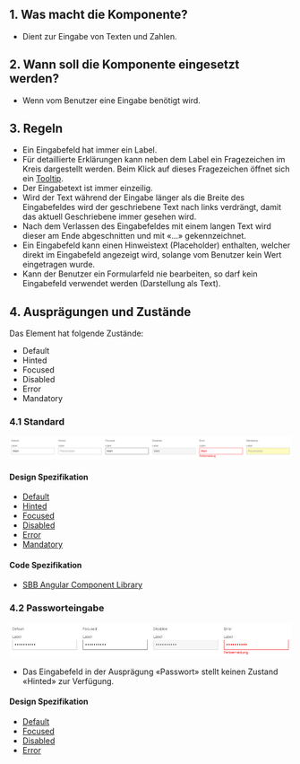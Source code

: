 ## 1. Was macht die Komponente?
* Dient zur Eingabe von Texten und Zahlen.


## 2. Wann soll die Komponente eingesetzt werden?
* Wenn vom Benutzer eine Eingabe benötigt wird.


## 3. Regeln 
* Ein Eingabefeld hat immer ein Label.
* Für detaillierte Erklärungen kann neben dem Label ein Fragezeichen im Kreis dargestellt werden. Beim Klick auf dieses Fragezeichen öffnet sich ein [Tooltip](https://digital.sbb.ch/de/webapps/components/tooltip).
* Der Eingabetext ist immer einzeilig.
* Wird der Text während der Eingabe länger als die Breite des Eingabefeldes wird der geschriebene Text nach links verdrängt, damit das aktuell Geschriebene immer gesehen wird.
* Nach dem Verlassen des Eingabefeldes mit einem langen Text wird dieser am Ende abgeschnitten und mit «...» gekennzeichnet.
* Ein Eingabefeld kann einen Hinweistext (Placeholder) enthalten, welcher direkt im Eingabefeld angezeigt wird, solange vom Benutzer kein Wert eingetragen wurde.
* Kann der Benutzer ein Formularfeld nie bearbeiten, so darf kein Eingabefeld verwendet werden (Darstellung als Text).


## 4. Ausprägungen und Zustände 
Das Element hat folgende Zustände:
* Default
* Hinted
* Focused
* Disabled
* Error
* Mandatory

### 4.1 Standard
![Darstellung der Komponente Textfeld in der Standard Ausprägung](https://raw.githubusercontent.com/sbb-design-systems/design-system-webapp-documentation/master/documentation/components/textfield/images/Textfield_Default.png 'class: image')

#### Design Spezifikation
* [Default](https://www.sketch.com/s/58b25e4c-bf9c-4f74-973f-503538fcbea2/a/Pw1oL8#Inspector)
* [Hinted](https://www.sketch.com/s/58b25e4c-bf9c-4f74-973f-503538fcbea2/a/gk1ZRj#Inspector)
* [Focused](https://www.sketch.com/s/58b25e4c-bf9c-4f74-973f-503538fcbea2/a/8jVpv8#Inspector)
* [Disabled](https://www.sketch.com/s/58b25e4c-bf9c-4f74-973f-503538fcbea2/a/2q7erA#Inspector)
* [Error](https://www.sketch.com/s/58b25e4c-bf9c-4f74-973f-503538fcbea2/a/MVmMa7#Inspector)
* [Mandatory](https://www.sketch.com/s/58b25e4c-bf9c-4f74-973f-503538fcbea2/a/5ynozd#Inspector)

#### Code Spezifikation
* [SBB Angular Component Library](https://sbb-angular.app.sbb.ch/business/components/field)

### 4.2 Passworteingabe
![Darstellung der Komponente Textfeld zur Passworteingabe](https://raw.githubusercontent.com/sbb-design-systems/design-system-webapp-documentation/master/documentation/components/textfield/images/textfield_password.png 'class: image')
* Das Eingabefeld in der Ausprägung «Passwort» stellt keinen Zustand «Hinted» zur Verfügung.

#### Design Spezifikation
* [Default](https://www.sketch.com/s/58b25e4c-bf9c-4f74-973f-503538fcbea2/a/bDLaWj#Inspector)
* [Focused](https://www.sketch.com/s/58b25e4c-bf9c-4f74-973f-503538fcbea2/a/WjdnLk#Inspector)
* [Disabled](https://www.sketch.com/s/58b25e4c-bf9c-4f74-973f-503538fcbea2/a/3Loxjm#Inspector)
* [Error](https://www.sketch.com/s/58b25e4c-bf9c-4f74-973f-503538fcbea2/a/r79reA#Inspector)
